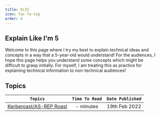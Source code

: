 ```yaml
---
title: ELI5
icon: fas fa-tag
order: 4
---
```



## Explain Like I'm 5
Welcome to this page where I try my best to explain technical ideas and concepts in a way that a 5-year-old would understand! For the audiences, I hope this page helps you understand some concepts which might be difficult to grasp initially. For myself, I am treating this as practice for explaining technical information to non-technical audiences!

## Topics

|`Topics`| `Time To Read` | `Date Published` | 
|:----------:|:----------: | :------------: |
|[Kerberoast/AS-REP Roast](/ELI5/kerberoast/)| - minutes | 19th Feb 2022
